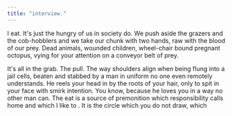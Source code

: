 ```yaml
---
title: "interview."
---
```


<!-- We eat. -->
I eat. It's just the hungry of us in society do. We push aside the grazers and the cob-hobblers and we take our chunk with two hands, raw with the blood of our prey. Dead animals, wounded children, wheel-chair bound pregnant octopus, vying for your attention on a conveyor belt of prey.

It's all in the grab. The pull. The way shoulders align when being flung into a jail cells, beaten and stabbed by a man in uniform no one even remotely understands. He reels your head in by the roots of your hair, only to spit in your face with smirk intention. You know, because he loves you in a way no other man can. The eat is a source of premonition which responsibility calls home and which I like to . It is the circle which you do not draw, which

